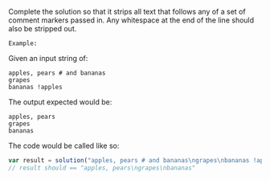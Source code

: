 Complete the solution so that it strips all text that follows any of a set of comment markers passed in. Any whitespace at the end of the line should also be stripped out.

```Example:```

Given an input string of:
```
apples, pears # and bananas
grapes
bananas !apples
```

The output expected would be:
```
apples, pears
grapes
bananas
```
The code would be called like so:
```js
var result = solution("apples, pears # and bananas\ngrapes\nbananas !apples", ["#", "!"])
// result should == "apples, pears\ngrapes\nbananas"
```